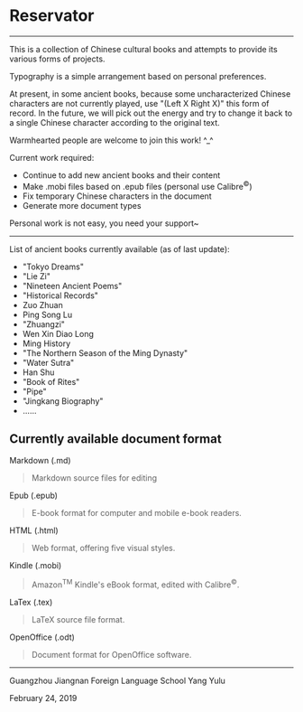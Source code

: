 # Reservator

---

This is a collection of Chinese cultural books and attempts to provide its various forms of projects.

Typography is a simple arrangement based on personal preferences.

At present, in some ancient books, because some uncharacterized Chinese characters are not currently played, use "(Left X Right X)" this form of record. In the future, we will pick out the energy and try to change it back to a single Chinese character according to the original text.

Warmhearted people are welcome to join this work! ^_^

Current work required:

- Continue to add new ancient books and their content
- Make .mobi files based on .epub files (personal use Calibre<sup>&copy;</sup>)
- Fix temporary Chinese characters in the document
- Generate more document types

Personal work is not easy, you need your support~

---

List of ancient books currently available (as of last update):

- "Tokyo Dreams"
- "Lie Zi"
- "Nineteen Ancient Poems"
- "Historical Records"
- Zuo Zhuan
- Ping Song Lu
- "Zhuangzi"
- Wen Xin Diao Long
- Ming History
- "The Northern Season of the Ming Dynasty"
- "Water Sutra"
- Han Shu
- "Book of Rites"
- "Pipe"
- "Jingkang Biography"
- ......



## Currently available document format

Markdown (.md)

> Markdown source files for editing

Epub (.epub)

> E-book format for computer and mobile e-book readers.

HTML (.html)

> Web format, offering five visual styles.

Kindle (.mobi)

> Amazon<sup>TM</sup> Kindle's eBook format, edited with Calibre<sup>&copy;</sup>.

LaTex (.tex)

> LaTeX source file format.

OpenOffice (.odt)

> Document format for OpenOffice software.





---

Guangzhou Jiangnan Foreign Language School Yang Yulu

February 24, 2019


